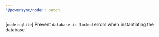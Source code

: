 ```yaml
---
'@powersync/node': patch
---
```


[`node:sqlite`] Prevent `database is locked` errors when instantiating the database.
